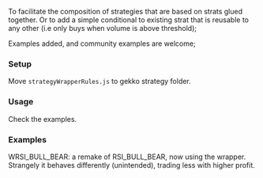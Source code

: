To facilitate the composition of strategies that are based on strats glued together.
Or to add a simple conditional to existing strat that is reusable to any other (i.e only buys when volume is above threshold);

Examples added, and community examples are welcome;

### Setup

Move `strategyWrapperRules.js` to gekko strategy folder.

### Usage

Check the examples.

### Examples

WRSI_BULL_BEAR: a remake of RSI_BULL_BEAR, now using the wrapper. 
Strangely it behaves differently (unintended), trading less with higher profit.


